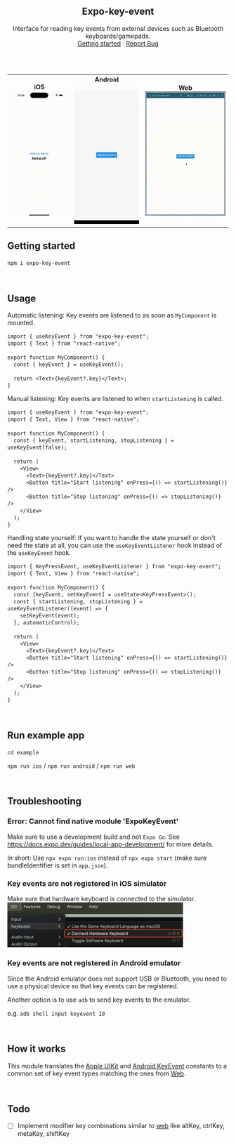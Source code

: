 <div align="center">
  <h2 align="center">Expo-key-event</h2>

  <p align="center">
    Interface for reading key events from external devices such as Bluetooth keyboards/gamepads.
    <br />
    <a href="https://github.com/tlow92/expo-key-event?tab=readme-ov-file#getting-started">Getting started</a>
    &middot;
    <a href="https://github.com/tlow92/expo-key-event/issues/new">Report Bug</a>
  </p>
</div>

<br />
<br />

<div align="center">
  <table>
    <tr>
      <td align="center">
        <strong>iOS</strong><br/>
        <a href="https://github.com/user-attachments/assets/9bfc25cf-6b18-46f0-947e-3d982ed46fd5">
          <img src=".github/key-event-ios.gif" alt="iOS preview" width="250" />
        </a>
      </td>
      <td align="center">
        <strong>Android</strong><br/>
        <a href="https://github.com/user-attachments/assets/b4a71bd3-6617-4ae6-98c0-60ba285c2143">
          <img src=".github/key-event-android.gif" alt="Android preview" width="250" />
        </a>
      </td>
      <td align="center">
        <strong>Web</strong><br/>
        <a href="https://github.com/user-attachments/assets/469deda3-9254-4a66-b56f-bf79c7e20997">
          <img src=".github/key-event-web.gif" alt="Web preview" width="350" />
        </a>
      </td>
    </tr>
  </table>

</div>

## Getting started

`npm i expo-key-event`

<br />

## Usage

Automatic listening: Key events are listened to as soon as `MyComponent` is mounted.

```tsx
import { useKeyEvent } from "expo-key-event";
import { Text } from "react-native";

export function MyComponent() {
  const { keyEvent } = useKeyEvent();

  return <Text>{keyEvent?.key}</Text>;
}
```

Manual listening: Key events are listened to when `startListening` is called.

```tsx
import { useKeyEvent } from "expo-key-event";
import { Text, View } from "react-native";

export function MyComponent() {
  const { keyEvent, startListening, stopListening } = useKeyEvent(false);

  return (
    <View>
      <Text>{keyEvent?.key}</Text>
      <Button title="Start listening" onPress={() => startListening()} />
      <Button title="Stop listening" onPress={() => stopListening()} />
    </View>
  );
}
```

Handling state yourself: If you want to handle the state yourself or don't need the state at all, you can use the `useKeyEventListener` hook instead of the `useKeyEvent` hook.

```tsx
import { KeyPressEvent, useKeyEventListener } from "expo-key-event";
import { Text, View } from "react-native";

export function MyComponent() {
  const [keyEvent, setKeyEvent] = useState<KeyPressEvent>();
  const { startListening, stopListening } = useKeyEventListener((event) => {
    setKeyEvent(event);
  }, automaticControl);

  return (
    <View>
      <Text>{keyEvent?.key}</Text>
      <Button title="Start listening" onPress={() => startListening()} />
      <Button title="Stop listening" onPress={() => stopListening()} />
    </View>
  );
}
```

<br />

## Run example app

`cd example`

`npm run ios` / `npm run android` / `npm run web`

<br />

## Troubleshooting

### Error: Cannot find native module 'ExpoKeyEvent'

Make sure to use a development build and not `Expo Go`.
See https://docs.expo.dev/guides/local-app-development/ for more details.

In short: Use `npx expo run:ios` instead of `npx expo start` (make sure bundleIdentifier is set in `app.json`).

### Key events are not registered in iOS simulator

Make sure that hardware keyboard is connected to the simulator.
<img src=".github/connect-hardware-keyboard.png" alt="hardware-keyboard-simulator" width="400px" />

### Key events are not registered in Android emulator

Since the Android emulator does not support USB or Bluetooth, you need to use a physical device so that key events can be registered.

Another option is to use `adb` to send key events to the emulator.

e.g. `adb shell input keyevent 10`

<br />

## How it works

This module translates the [Apple UIKit](https://developer.apple.com/documentation/uikit/uikeyboardhidusage) and [Android KeyEvent](https://developer.android.com/reference/android/view/KeyEvent) constants to a common set of key event types matching the ones from [Web](https://developer.mozilla.org/en-US/docs/Web/API/KeyboardEvent/code).

<br />

## Todo

- [ ] Implement modifier key combinations similar to [web](https://developer.mozilla.org/en-US/docs/Web/API/Element/keydown_event) like altKey, ctrlKey, metaKey, shiftKey
